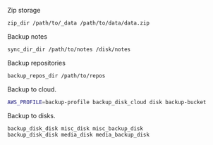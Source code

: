 Zip storage
```bash
zip_dir /path/to/_data /path/to/data/data.zip
```

Backup notes
```bash
sync_dir_dir /path/to/notes /disk/notes
```

Backup repositories
```bash
backup_repos_dir /path/to/repos
```

Backup to cloud.
```bash
AWS_PROFILE=backup-profile backup_disk_cloud disk backup-bucket
```

Backup to disks.
```bash
backup_disk_disk misc_disk misc_backup_disk
backup_disk_disk media_disk media_backup_disk
```
